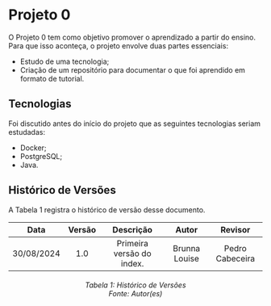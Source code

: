 # Projeto 0

O Projeto 0 tem como objetivo promover o aprendizado a partir do ensino. Para que isso aconteça, o projeto envolve duas partes essenciais:

- Estudo de uma tecnologia;
- Criação de um repositório para documentar o que foi aprendido em formato de tutorial. 

## Tecnologias 

Foi discutido antes do início do projeto que as seguintes tecnologias seriam estudadas:

- Docker;
- PostgreSQL;
- Java.

## Histórico de Versões

A Tabela 1 registra o histórico de versão desse documento.

|**Data** | **Versão** | **Descrição** | **Autor** | **Revisor** |
|:---: | :---: | :---: | :---: | :---: |
| 30/08/2024 | 1.0 | Primeira versão do index. | Brunna Louise | Pedro Cabeceira |


<h6 align = "center"> Tabela 1: Histórico de Versões
<br>Fonte: Autor(es)</h6>